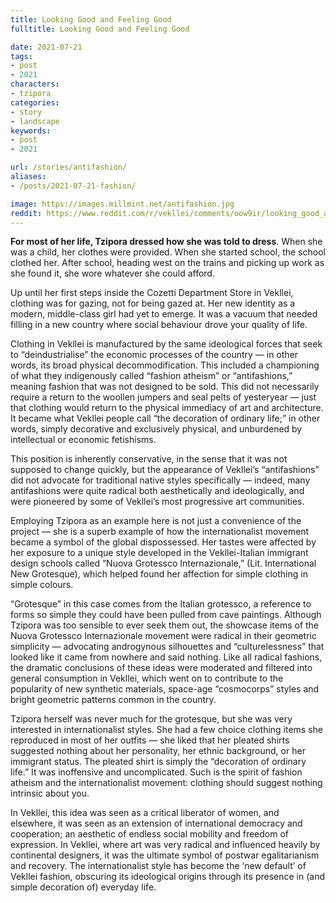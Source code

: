 ```yaml
---
title: Looking Good and Feeling Good
fulltitle: Looking Good and Feeling Good

date: 2021-07-21
tags:
- post
- 2021
characters:
- tzipora
categories:
- story
- landscape
keywords:
- post
- 2021

url: /stories/antifashion/
aliases:
- /posts/2021-07-21-fashion/

image: https://images.millmint.net/antifashion.jpg
reddit: https://www.reddit.com/r/vekllei/comments/oow9ir/looking_good_and_feeling_good_the_architecture_of/
---
```


**For most of her life, Tzipora dressed how she was told to dress**. When she was a child, her clothes were provided. When she started school, the school clothed her. After school, heading west on the trains and picking up work as she found it, she wore whatever she could afford.

Up until her first steps inside the Cozetti Department Store in Vekllei, clothing was for gazing, not for being gazed at. Her new identity as a modern, middle-class girl had yet to emerge. It was a vacuum that needed filling in a new country where social behaviour drove your quality of life.

Clothing in Vekllei is manufactured by the same ideological forces that seek to “deindustrialise” the economic processes of the country — in other words, its broad physical decommodification. This included a championing of what they indigenously called “fashion atheism” or “antifashions,” meaning fashion that was not designed to be sold. This did not necessarily require a return to the woollen jumpers and seal pelts of yesteryear — just that clothing would return to the physical immediacy of art and architecture. It became what Vekllei people call “the decoration of ordinary life;” in other words, simply decorative and exclusively physical, and unburdened by intellectual or economic fetishisms.

This position is inherently conservative, in the sense that it was not supposed to change quickly, but the appearance of Vekllei’s “antifashions” did not advocate for traditional native styles specifically — indeed, many antifashions were quite radical both aesthetically and ideologically, and were pioneered by some of Vekllei’s most progressive art communities.

Employing Tzipora as an example here is not just a convenience of the project — she is a superb example of how the internationalist movement became a symbol of the global dispossessed. Her tastes were affected by her exposure to a unique style developed in the Vekllei-Italian immigrant design schools called “Nuova Grotessco Internazionale,” (Lit. International New Grotesque), which helped found her affection for simple clothing in simple colours.

“Grotesque” in this case comes from the Italian grotessco, a reference to forms so simple they could have been pulled from cave paintings. Although Tzipora was too sensible to ever seek them out, the showcase items of the Nuova Grotessco Internazionale movement were radical in their geometric simplicity — advocating androgynous silhouettes and “culturelessness” that looked like it came from nowhere and said nothing. Like all radical fashions, the dramatic conclusions of these ideas were moderated and filtered into general consumption in Vekllei, which went on to contribute to the popularity of new synthetic materials, space-age “cosmocorps” styles and bright geometric patterns common in the country.

Tzipora herself was never much for the grotesque, but she was very interested in internationalist styles. She had a few choice clothing items she reproduced in most of her outfits — she liked that her pleated shirts suggested nothing about her personality, her ethnic background, or her immigrant status. The pleated shirt is simply the “decoration of ordinary life.” It was inoffensive and uncomplicated. Such is the spirit of fashion atheism and the internationalist movement: clothing should suggest nothing intrinsic about you.

In Vekllei, this idea was seen as a critical liberator of women, and elsewhere, it was seen as an extension of international democracy and cooperation; an aesthetic of endless social mobility and freedom of expression. In Vekllei, where art was very radical and influenced heavily by continental designers, it was the ultimate symbol of postwar egalitarianism and recovery. The internationalist style has become the ‘new default’ of Vekllei fashion, obscuring its ideological origins through its presence in (and simple decoration of) everyday life.
